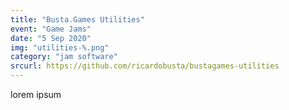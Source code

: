 ```yaml
---
title: "Busta.Games Utilities"
event: "Game Jams"
date: "5 Sep 2020"
img: "utilities-%.png"
category: "jam software"
srcurl: https://github.com/ricardobusta/bustagames-utilities
---
```

lorem ipsum